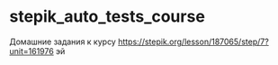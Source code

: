 # stepik_auto_tests_course
Домашние задания к курсу https://stepik.org/lesson/187065/step/7?unit=161976 эй
